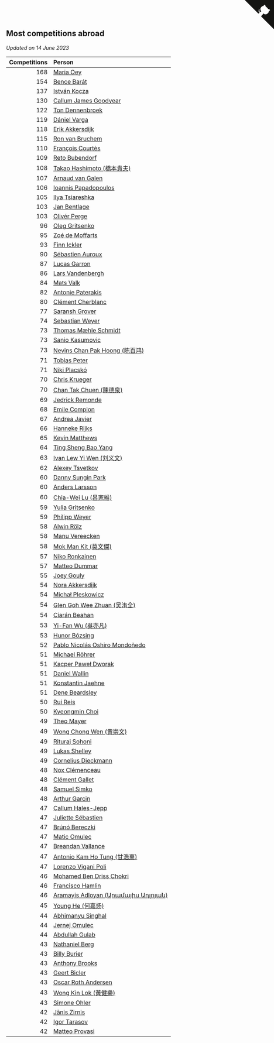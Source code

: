 ## Most competitions abroad

*Updated on 14 June 2023*

| Competitions | Person |
| ---: | :--- |
| 168 | [Maria Oey](https://www.worldcubeassociation.org/persons/2007OEYM01) |
| 154 | [Bence Barát](https://www.worldcubeassociation.org/persons/2008BARA01) |
| 137 | [István Kocza](https://www.worldcubeassociation.org/persons/2005KOCZ01) |
| 130 | [Callum James Goodyear](https://www.worldcubeassociation.org/persons/2012GOOD02) |
| 122 | [Ton Dennenbroek](https://www.worldcubeassociation.org/persons/2003DENN01) |
| 119 | [Dániel Varga](https://www.worldcubeassociation.org/persons/2008VARG01) |
| 118 | [Erik Akkersdijk](https://www.worldcubeassociation.org/persons/2005AKKE01) |
| 115 | [Ron van Bruchem](https://www.worldcubeassociation.org/persons/2003BRUC01) |
| 110 | [François Courtès](https://www.worldcubeassociation.org/persons/2008COUR01) |
| 109 | [Reto Bubendorf](https://www.worldcubeassociation.org/persons/2012BUBE01) |
| 108 | [Takao Hashimoto (橋本貴夫)](https://www.worldcubeassociation.org/persons/2007HASH01) |
| 107 | [Arnaud van Galen](https://www.worldcubeassociation.org/persons/2006GALE01) |
| 106 | [Ioannis Papadopoulos](https://www.worldcubeassociation.org/persons/2013PAPA01) |
| 105 | [Ilya Tsiareshka](https://www.worldcubeassociation.org/persons/2012TERE01) |
| 103 | [Jan Bentlage](https://www.worldcubeassociation.org/persons/2010BENT01) |
| 103 | [Olivér Perge](https://www.worldcubeassociation.org/persons/2007PERG01) |
| 96 | [Oleg Gritsenko](https://www.worldcubeassociation.org/persons/2011GRIT01) |
| 95 | [Zoé de Moffarts](https://www.worldcubeassociation.org/persons/2010MOFF02) |
| 93 | [Finn Ickler](https://www.worldcubeassociation.org/persons/2012ICKL01) |
| 90 | [Sébastien Auroux](https://www.worldcubeassociation.org/persons/2008AURO01) |
| 87 | [Lucas Garron](https://www.worldcubeassociation.org/persons/2006GARR01) |
| 86 | [Lars Vandenbergh](https://www.worldcubeassociation.org/persons/2003VAND01) |
| 84 | [Mats Valk](https://www.worldcubeassociation.org/persons/2007VALK01) |
| 82 | [Antonie Paterakis](https://www.worldcubeassociation.org/persons/2012PATE01) |
| 80 | [Clément Cherblanc](https://www.worldcubeassociation.org/persons/2014CHER05) |
| 77 | [Saransh Grover](https://www.worldcubeassociation.org/persons/2014GROV01) |
| 74 | [Sebastian Weyer](https://www.worldcubeassociation.org/persons/2010WEYE02) |
| 73 | [Thomas Mæhle Schmidt](https://www.worldcubeassociation.org/persons/2013SCHM02) |
| 73 | [Sanio Kasumovic](https://www.worldcubeassociation.org/persons/2009KASU01) |
| 73 | [Nevins Chan Pak Hoong (陈百鸿)](https://www.worldcubeassociation.org/persons/2010CHAN20) |
| 71 | [Tobias Peter](https://www.worldcubeassociation.org/persons/2014PETE03) |
| 71 | [Niki Placskó](https://www.worldcubeassociation.org/persons/2008PLAC01) |
| 70 | [Chris Krueger](https://www.worldcubeassociation.org/persons/2006KRUE01) |
| 70 | [Chan Tak Chuen (陳德泉)](https://www.worldcubeassociation.org/persons/2007CHUE01) |
| 69 | [Jedrick Remonde](https://www.worldcubeassociation.org/persons/2008REMO01) |
| 68 | [Emile Compion](https://www.worldcubeassociation.org/persons/2007COMP01) |
| 67 | [Andrea Javier](https://www.worldcubeassociation.org/persons/2010JAVI01) |
| 66 | [Hanneke Rijks](https://www.worldcubeassociation.org/persons/2008RIJK01) |
| 65 | [Kevin Matthews](https://www.worldcubeassociation.org/persons/2010MATT02) |
| 64 | [Ting Sheng Bao Yang](https://www.worldcubeassociation.org/persons/2008BAOY01) |
| 63 | [Ivan Lew Yi Wen (刘义文)](https://www.worldcubeassociation.org/persons/2012WENI01) |
| 62 | [Alexey Tsvetkov](https://www.worldcubeassociation.org/persons/2017TSVE02) |
| 60 | [Danny Sungin Park](https://www.worldcubeassociation.org/persons/2015PARK13) |
| 60 | [Anders Larsson](https://www.worldcubeassociation.org/persons/2003LARS01) |
| 60 | [Chia-Wei Lu (呂家維)](https://www.worldcubeassociation.org/persons/2007LUCH01) |
| 59 | [Yulia Gritsenko](https://www.worldcubeassociation.org/persons/2012SIDO01) |
| 59 | [Philipp Weyer](https://www.worldcubeassociation.org/persons/2010WEYE01) |
| 58 | [Alwin Rölz](https://www.worldcubeassociation.org/persons/2016ROLZ01) |
| 58 | [Manu Vereecken](https://www.worldcubeassociation.org/persons/2010VERE01) |
| 58 | [Mok Man Kit (莫文傑)](https://www.worldcubeassociation.org/persons/2009KITM01) |
| 57 | [Niko Ronkainen](https://www.worldcubeassociation.org/persons/2010RONK01) |
| 57 | [Matteo Dummar](https://www.worldcubeassociation.org/persons/2017DUMM01) |
| 55 | [Joey Gouly](https://www.worldcubeassociation.org/persons/2007GOUL01) |
| 54 | [Nora Akkersdijk](https://www.worldcubeassociation.org/persons/2009CHRI03) |
| 54 | [Michał Pleskowicz](https://www.worldcubeassociation.org/persons/2009PLES01) |
| 54 | [Glen Goh Wee Zhuan (吴洧全)](https://www.worldcubeassociation.org/persons/2015ZHUA01) |
| 54 | [Ciarán Beahan](https://www.worldcubeassociation.org/persons/2012BEAH01) |
| 53 | [Yi-Fan Wu (吳亦凡)](https://www.worldcubeassociation.org/persons/2010WUIF01) |
| 53 | [Hunor Bózsing](https://www.worldcubeassociation.org/persons/2009BOZS01) |
| 52 | [Pablo Nicolás Oshiro Mondoñedo](https://www.worldcubeassociation.org/persons/2010MOND01) |
| 51 | [Michael Röhrer](https://www.worldcubeassociation.org/persons/2009ROHR01) |
| 51 | [Kacper Paweł Dworak](https://www.worldcubeassociation.org/persons/2020DWOR01) |
| 51 | [Daniel Wallin](https://www.worldcubeassociation.org/persons/2013WALL03) |
| 51 | [Konstantin Jaehne](https://www.worldcubeassociation.org/persons/2015JAEH01) |
| 51 | [Dene Beardsley](https://www.worldcubeassociation.org/persons/2009BEAR01) |
| 50 | [Rui Reis](https://www.worldcubeassociation.org/persons/2015REIS02) |
| 50 | [Kyeongmin Choi](https://www.worldcubeassociation.org/persons/2017CHOI07) |
| 49 | [Theo Mayer](https://www.worldcubeassociation.org/persons/2012MAYE01) |
| 49 | [Wong Chong Wen (黄崇文)](https://www.worldcubeassociation.org/persons/2014WENW01) |
| 49 | [Rituraj Sohoni](https://www.worldcubeassociation.org/persons/2012SOHO01) |
| 49 | [Lukas Shelley](https://www.worldcubeassociation.org/persons/2016SHEL03) |
| 49 | [Cornelius Dieckmann](https://www.worldcubeassociation.org/persons/2009DIEC01) |
| 48 | [Nox Clémenceau](https://www.worldcubeassociation.org/persons/2015CLEM03) |
| 48 | [Clément Gallet](https://www.worldcubeassociation.org/persons/2004GALL02) |
| 48 | [Samuel Simko](https://www.worldcubeassociation.org/persons/2016SIMK01) |
| 48 | [Arthur Garcin](https://www.worldcubeassociation.org/persons/2014GARC27) |
| 47 | [Callum Hales-Jepp](https://www.worldcubeassociation.org/persons/2012HALE01) |
| 47 | [Juliette Sébastien](https://www.worldcubeassociation.org/persons/2014SEBA01) |
| 47 | [Brúnó Bereczki](https://www.worldcubeassociation.org/persons/2008BERE01) |
| 47 | [Matic Omulec](https://www.worldcubeassociation.org/persons/2010OMUL02) |
| 47 | [Breandan Vallance](https://www.worldcubeassociation.org/persons/2007VALL01) |
| 47 | [Antonio Kam Ho Tung (甘浩東)](https://www.worldcubeassociation.org/persons/2017TUNG13) |
| 47 | [Lorenzo Vigani Poli](https://www.worldcubeassociation.org/persons/2007POLI01) |
| 46 | [Mohamed Ben Driss Chokri](https://www.worldcubeassociation.org/persons/2015CHOK01) |
| 46 | [Francisco Hamlin](https://www.worldcubeassociation.org/persons/2012HAML01) |
| 46 | [Aramayis Adloyan (Արամայիս Ադլոյան)](https://www.worldcubeassociation.org/persons/2012ADLO01) |
| 45 | [Young He (何嘉炀)](https://www.worldcubeassociation.org/persons/2014HEYO01) |
| 44 | [Abhimanyu Singhal](https://www.worldcubeassociation.org/persons/2013SING12) |
| 44 | [Jernej Omulec](https://www.worldcubeassociation.org/persons/2010OMUL01) |
| 44 | [Abdullah Gulab](https://www.worldcubeassociation.org/persons/2014GULA02) |
| 43 | [Nathaniel Berg](https://www.worldcubeassociation.org/persons/2012BERG04) |
| 43 | [Billy Burier](https://www.worldcubeassociation.org/persons/2014BURI01) |
| 43 | [Anthony Brooks](https://www.worldcubeassociation.org/persons/2008SEAR01) |
| 43 | [Geert Bicler](https://www.worldcubeassociation.org/persons/2010BICL01) |
| 43 | [Oscar Roth Andersen](https://www.worldcubeassociation.org/persons/2008ANDE02) |
| 43 | [Wong Kin Lok (黃健樂)](https://www.worldcubeassociation.org/persons/2014LOKW01) |
| 43 | [Simone Ohler](https://www.worldcubeassociation.org/persons/2014OHLE01) |
| 42 | [Jānis Zirnis](https://www.worldcubeassociation.org/persons/2013ZIRN01) |
| 42 | [Igor Tarasov](https://www.worldcubeassociation.org/persons/2016TARA04) |
| 42 | [Matteo Provasi](https://www.worldcubeassociation.org/persons/2009PROV01) |


<a href="https://github.com/jonatanklosko/wca_statistics" class="github-corner" aria-label="View source on Github"><svg width="80" height="80" viewBox="0 0 250 250" style="fill:#151513; color:#fff; position: absolute; top: 0; border: 0; right: 0;" aria-hidden="true"><path d="M0,0 L115,115 L130,115 L142,142 L250,250 L250,0 Z"></path><path d="M128.3,109.0 C113.8,99.7 119.0,89.6 119.0,89.6 C122.0,82.7 120.5,78.6 120.5,78.6 C119.2,72.0 123.4,76.3 123.4,76.3 C127.3,80.9 125.5,87.3 125.5,87.3 C122.9,97.6 130.6,101.9 134.4,103.2" fill="currentColor" style="transform-origin: 130px 106px;" class="octo-arm"></path><path d="M115.0,115.0 C114.9,115.1 118.7,116.5 119.8,115.4 L133.7,101.6 C136.9,99.2 139.9,98.4 142.2,98.6 C133.8,88.0 127.5,74.4 143.8,58.0 C148.5,53.4 154.0,51.2 159.7,51.0 C160.3,49.4 163.2,43.6 171.4,40.1 C171.4,40.1 176.1,42.5 178.8,56.2 C183.1,58.6 187.2,61.8 190.9,65.4 C194.5,69.0 197.7,73.2 200.1,77.6 C213.8,80.2 216.3,84.9 216.3,84.9 C212.7,93.1 206.9,96.0 205.4,96.6 C205.1,102.4 203.0,107.8 198.3,112.5 C181.9,128.9 168.3,122.5 157.7,114.1 C157.9,116.9 156.7,120.9 152.7,124.9 L141.0,136.5 C139.8,137.7 141.6,141.9 141.8,141.8 Z" fill="currentColor" class="octo-body"></path></svg></a><style>.github-corner:hover .octo-arm{animation:octocat-wave 560ms ease-in-out}@keyframes octocat-wave{0%,100%{transform:rotate(0)}20%,60%{transform:rotate(-25deg)}40%,80%{transform:rotate(10deg)}}@media (max-width:500px){.github-corner:hover .octo-arm{animation:none}.github-corner .octo-arm{animation:octocat-wave 560ms ease-in-out}}</style>
